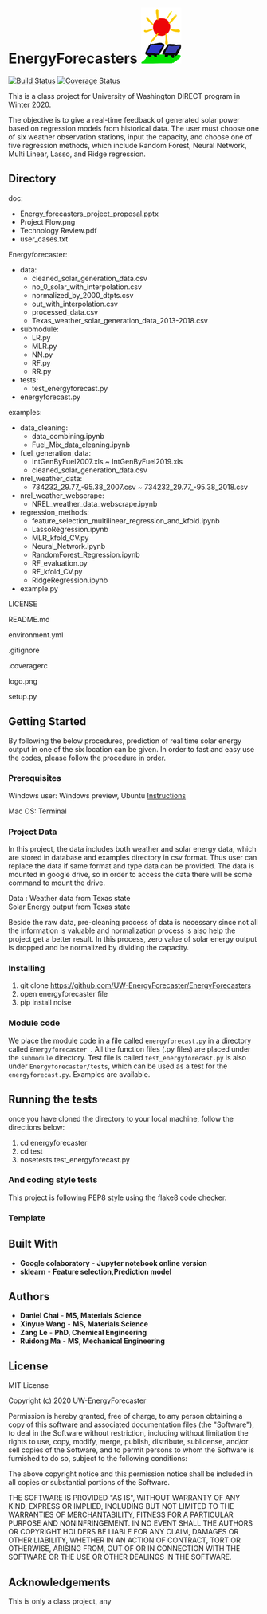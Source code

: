 # EnergyForecasters <img src='logo.png'>

[![Build Status](https://travis-ci.org/UW-EnergyForecaster/EnergyForecasters.svg?branch=master)](https://travis-ci.org/github/UW-EnergyForecaster)
[![Coverage Status](https://coveralls.io/repos/github/UW-EnergyForecaster/EnergyForecasters/badge.svg?branch=master)](https://coveralls.io/github/UW-EnergyForecaster/EnergyForecasters?branch=master)

This is a class project for University of Washington DIRECT program in Winter 2020.

The objective is to give a real-time feedback of generated solar power based on regression models from historical data. The user must choose one of six weather observation stations, input the capacity, and choose one of five regression methods, which include Random Forest, Neural Network, Multi Linear, Lasso, and Ridge regression.

## Directory
doc:
* Energy_forecasters_project_proposal.pptx
* Project Flow.png
* Technology Review.pdf
* user_cases.txt

Energyforecaster:
* data:  
    * cleaned_solar_generation_data.csv
    * no_0_solar_with_interpolation.csv
    * normalized_by_2000_dtpts.csv
    * out_with_interpolation.csv
    * processed_data.csv
    * Texas_weather_solar_generation_data_2013-2018.csv
* submodule:
    * LR.py  
    * MLR.py  
    * NN.py  
    * RF.py  
    * RR.py  
* tests:  
    * test_energyforecast.py  
* energyforecast.py

examples:
* data_cleaning:
    * data_combining.ipynb
    * Fuel_Mix_data_cleaning.ipynb
* fuel_generation_data:  
    * IntGenByFuel2007.xls ~ IntGenByFuel2019.xls
    * cleaned_solar_generation_data.csv
* nrel_weather_data:  
    * 734232_29.77_-95.38_2007.csv ~ 734232_29.77_-95.38_2018.csv
* nrel_weather_webscrape:  
    * NREL_weather_data_webscrape.ipynb
* regression_methods:  
    * feature_selection_multilinear_regression_and_kfold.ipynb
    * LassoRegression.ipynb
    * MLR_kfold_CV.py
    * Neural_Network.ipynb
    * RandomForest_Regression.ipynb
    * RF_evaluation.py
    * RF_kfold_CV.py
    * RidgeRegression.ipynb
* example.py

LICENSE

README.md

environment.yml

.gitignore

.coveragerc

logo.png

setup.py

## Getting Started

By following the below procedures, prediction of real time solar energy output in one of the six location can be given. In order to fast and easy use the codes, please follow the procedure in order.

### Prerequisites

Windows user: Windows preview, Ubuntu  <a href="https://towardsdatascience.com/setting-up-a-data-science-environment-using-windows-subsystem-for-linux-wsl-c4b390803dd">Instructions</a>

Mac OS: Terminal  

### Project Data

In this project, the data includes both weather and solar energy data, which are stored in database and examples directory in csv format. Thus user can  replace the data if same format and type data can be provided. The data is mounted in google drive, so in order to access the data there will be some command to mount the drive.  

Data        : Weather data from Texas state  
              Solar Energy output from Texas state

Beside the raw data, pre-cleaning process of data is necessary since not all the information is valuable and normalization process is also help the project get a better result. In this process, zero value of solar energy output is dropped and be normalized by dividing the capacity.


### Installing  

1. git clone https://github.com/UW-EnergyForecaster/EnergyForecasters
2. open energyforecaster file
3. pip install noise

### Module code

We place the module code in a file called `energyforecast.py` in a directory called `Energyforecaster `.
All the function files (.py files) are placed under the `submodule` directory.
Test file is called `test_energyforecast.py` is also under `Energyforecaster/tests`, which can be used as a test for the `energyforecast.py`.
Examples are available.

## Running the tests
once you have cloned the directory to your local machine, follow the directions below:  

1. cd energyforecaster
2. cd test
3. nosetests test_energyforecast.py

### And coding style tests
This project is following PEP8 style using the flake8 code checker.

### Template




## Built With
* **Google colaboratory** - **Jupyter notebook online version**
* **sklearn** - **Feature selection,Prediction model**


## Authors

* **Daniel Chai** - **MS, Materials Science**
* **Xinyue Wang** - **MS, Materials Science**
* **Zang Le** - **PhD, Chemical Engineering**
* **Ruidong Ma** - **MS, Mechanical Engineering**


## License

MIT License

Copyright (c) 2020 UW-EnergyForecaster

Permission is hereby granted, free of charge, to any person obtaining a copy of this software and associated documentation files (the "Software"), to deal in the Software without restriction, including without limitation the rights to use, copy, modify, merge, publish, distribute, sublicense, and/or sell copies of the Software, and to permit persons to whom the Software is furnished to do so, subject to the following conditions:

The above copyright notice and this permission notice shall be included in all copies or substantial portions of the Software.

THE SOFTWARE IS PROVIDED "AS IS", WITHOUT WARRANTY OF ANY KIND, EXPRESS OR IMPLIED, INCLUDING BUT NOT LIMITED TO THE WARRANTIES OF MERCHANTABILITY, FITNESS FOR A PARTICULAR PURPOSE AND NONINFRINGEMENT. IN NO EVENT SHALL THE
AUTHORS OR COPYRIGHT HOLDERS BE LIABLE FOR ANY CLAIM, DAMAGES OR OTHER LIABILITY, WHETHER IN AN ACTION OF CONTRACT, TORT OR OTHERWISE, ARISING FROM, OUT OF OR IN CONNECTION WITH THE SOFTWARE OR THE USE OR OTHER DEALINGS IN THE SOFTWARE.


## Acknowledgements

This is only a class project, any
